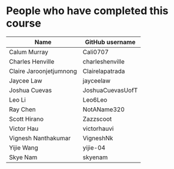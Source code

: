# People who have completed this course
| Name                     | GitHub username       |
| ------------------------ | --------------------- |
| Calum Murray             | Cali0707              | 
| Charles Henville	       | charleshenville	     |
| Claire Jaroonjetjumnong  | Clairelapatrada       |
| Jaycee Law               | jayceelaw             | 
| Joshua Cuevas            | JoshuaCuevasUofT      |
| Leo Li                   | Leo6Leo               |
| Ray Chen                 | NotAName320           |
| Scott Hirano             | Zazzscoot             |
| Victor Hau               | victorhauvi           | 
| Vignesh Nanthakumar      | VigneshNk             |
| Yijie Wang               | yijie-04              |
| Skye Nam                 | skyenam               |
